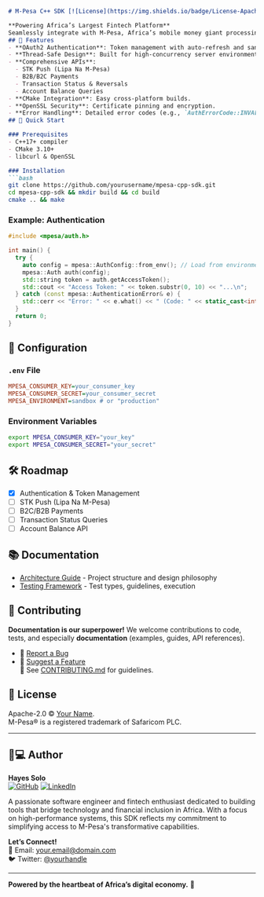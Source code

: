 

```markdown
# M-Pesa C++ SDK [![License](https://img.shields.io/badge/License-Apache%202.0-blue.svg)](LICENSE)][![CI/CD](https://github.com/yourusername/mpesa-cpp-sdk/actions/workflows/build.yml/badge.svg)]()

**Powering Africa’s Largest Fintech Platform**  
Seamlessly integrate with M-Pesa, Africa’s mobile money giant processing **61+ million transactions daily**. This SDK brings secure, high-performance C++ access to M-Pesa’s APIs for payments, transfers, and financial services.
## 🚀 Features  
- **OAuth2 Authentication**: Token management with auto-refresh and sandbox/production support.  
- **Thread-Safe Design**: Built for high-concurrency server environments.  
- **Comprehensive APIs**:  
  - STK Push (Lipa Na M-Pesa)  
  - B2B/B2C Payments  
  - Transaction Status & Reversals  
  - Account Balance Queries  
- **CMake Integration**: Easy cross-platform builds.  
- **OpenSSL Security**: Certificate pinning and encryption.  
- **Error Handling**: Detailed error codes (e.g., `AuthErrorCode::INVALID_CREDENTIALS`).  
## 🚀 Quick Start

### Prerequisites
- C++17+ compiler
- CMake 3.10+
- libcurl & OpenSSL

### Installation
```bash
git clone https://github.com/yourusername/mpesa-cpp-sdk.git
cd mpesa-cpp-sdk && mkdir build && cd build
cmake .. && make
```

### Example: Authentication
```cpp
#include <mpesa/auth.h>

int main() {
  try {
    auto config = mpesa::AuthConfig::from_env(); // Load from environment variables
    mpesa::Auth auth(config);
    std::string token = auth.getAccessToken();
    std::cout << "Access Token: " << token.substr(0, 10) << "...\n";
  } catch (const mpesa::AuthenticationError& e) {
    std::cerr << "Error: " << e.what() << " (Code: " << static_cast<int>(e.getErrorCode()) << ")\n";
  }
  return 0;
}
```

## 🔧 Configuration
### `.env` File
```ini
MPESA_CONSUMER_KEY=your_consumer_key
MPESA_CONSUMER_SECRET=your_consumer_secret
MPESA_ENVIRONMENT=sandbox # or "production"
```

### Environment Variables
```bash
export MPESA_CONSUMER_KEY="your_key"
export MPESA_CONSUMER_SECRET="your_secret"
```


## 🛠 Roadmap
- [x] Authentication & Token Management
- [ ] STK Push (Lipa Na M-Pesa)
- [ ] B2C/B2B Payments
- [ ] Transaction Status Queries
- [ ] Account Balance API

## 📚 Documentation
- [Architecture Guide](DOCUMENTATION.md) - Project structure and design philosophy
- [Testing Framework](DOCUMENTATION.md#tests-directory-tests) - Test types, guidelines, execution

## 👥 Contributing
**Documentation is our superpower!** We welcome contributions to code, tests, and especially **documentation** (examples, guides, API references).    
- 🐛 [Report a Bug](https://github.com/yourusername/mpesa-cpp-sdk/issues/new?template=bug_report.md)  
- 🚀 [Suggest a Feature](https://github.com/yourusername/mpesa-cpp-sdk/issues/new?template=feature_request.md)  
📖 See [CONTRIBUTING.md](CONTRIBUTING.md) for guidelines.
## 📜 License
Apache-2.0 © [Your Name](https://github.com/yourusername).  
M-Pesa® is a registered trademark of Safaricom PLC.

---

## 👨💻 Author
**Hayes Solo**  
[![GitHub](https://img.shields.io/badge/GitHub-YourUsername-blue)](https://github.com/yourusername)
[![LinkedIn](https://img.shields.io/badge/LinkedIn-YourProfile-informational)](https://linkedin.com/in/yourprofile)

A passionate software engineer and fintech enthusiast dedicated to building tools that bridge technology and financial inclusion in Africa. With a focus on high-performance systems, this SDK reflects my commitment to simplifying access to M-Pesa's transformative capabilities.

**Let’s Connect!**  
📧 Email: your.email@domain.com  
🐦 Twitter: [@yourhandle](https://twitter.com/yourhandle)

---

**Powered by the heartbeat of Africa’s digital economy.** 💸
```